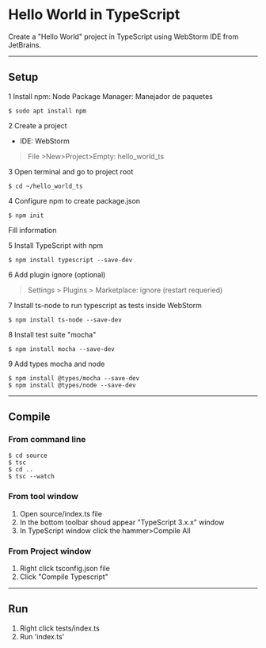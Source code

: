# Hello World in TypeScript

Create a "Hello World" project in TypeScript using WebStorm IDE from  JetBrains. 

---
## Setup
1 Install npm: Node Package Manager: Manejador de paquetes

```shell script
$ sudo apt install npm
```

2 Create a project

*  IDE: WebStorm 
>File >New>Project>Empty: hello_world_ts

3 Open terminal and go to project root
```shell script
$ cd ~/hello_world_ts
```

4 Configure npm to create package.json
```shell script
$ npm init
```

Fill information

5 Install TypeScript with npm
```shell script
$ npm install typescript --save-dev
```

6 Add plugin ignore (optional)
>Settings > Plugins > Marketplace: ignore (restart requeried)

7 Install ts-node to run typescript as tests inside WebStorm
```shell script
$ npm install ts-node --save-dev
```

8 Install test suite "mocha"
```shell script
$ npm install mocha --save-dev
```

9 Add types mocha and node
```shell script
$ npm install @types/mocha --save-dev
$ npm install @types/node --save-dev
```

---
## Compile
### From command line
```
$ cd source
$ tsc
$ cd ..
$ tsc --watch
```

### From tool window
1. Open source/index.ts file
2. In the bottom toolbar shoud appear "TypeScript 3.x.x" window
3. In TypeScript window click the hammer>Compile All

### From Project window 
1. Right click tsconfig.json file
2. Click "Compile Typescript"
---
## Run
1. Right click tests/index.ts
2. Run 'index.ts'